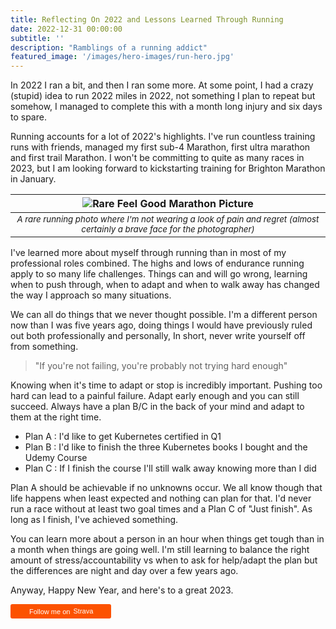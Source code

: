 ```yaml
---
title: Reflecting On 2022 and Lessons Learned Through Running
date: 2022-12-31 00:00:00
subtitle: ''
description: "Ramblings of a running addict"
featured_image: '/images/hero-images/run-hero.jpg'
---
```

In 2022 I ran a bit, and then I ran some more. At some point, I had a crazy (stupid) idea to run 2022 miles in 2022, not something I plan to repeat but somehow, I managed to complete this with a month long injury and six days to spare.

Running accounts for a lot of 2022's highlights. I've run countless training runs with friends, managed my first sub-4 Marathon, first ultra marathon and first trail Marathon. I won't be committing to quite as many races in 2023, but I am looking forward to kickstarting training for Brighton Marathon in January.

| ![Rare Feel Good Marathon Picture]({{site.url}}//images/posts/running.jpg) | 
|:--:| 
| *<sub>A rare running photo where I'm not wearing a look of pain and regret (almost certainly a brave face for the photographer)</sub>* |

I've learned more about myself through running than in most of my professional roles combined. The highs and lows of endurance running apply to so many life challenges. Things can and will go wrong, learning when to push through, when to adapt and when to walk away has changed the way I approach so many situations. 

We can all do things that we never thought possible. I'm a different person now than I was five years ago, doing things I would have previously ruled out both professionally and personally, In short, never write yourself off from something.

> "If you're not failing, you're probably not trying hard enough" 

Knowing when it's time to adapt or stop is incredibly important. Pushing too hard can lead to a painful failure. Adapt early enough and you can still succeed. Always have a plan B/C in the back of your mind and adapt to them at the right time. 

* Plan A : I'd like to get Kubernetes certified in Q1
* Plan B : I'd like to finish the three Kubernetes books I bought and the Udemy Course
* Plan C : If I finish the course I'll still walk away knowing more than I did

Plan A should be achievable if no unknowns occur. We all know though that life happens when least expected and nothing can plan for that. I'd never run a race without at least two goal times and a Plan C of "Just finish". As long as I finish, I've achieved something. 

You can learn more about a person in an hour when things get tough than in a month when things are going well. I'm still learning to balance the right amount of stress/accountability vs when to ask for help/adapt the plan but the differences are night and day over a few years ago. 

Anyway, Happy New Year, and here's to a great 2023. 

<a style="display:inline-block;background-color:#FC5200;color:#fff;padding:5px 10px 5px 30px;font-size:11px;font-family:Helvetica, Arial, sans-serif;white-space:nowrap;text-decoration:none;background-repeat:no-repeat;background-position:10px center;border-radius:3px;background-image:url('https://badges.strava.com/logo-strava-echelon.png')" href='https://strava.com/athletes/2273558' target="_clean">
  Follow me on
  <img src='https://badges.strava.com/logo-strava.png' alt='Strava' style='margin-left:2px;vertical-align:text-bottom' height=13 width=51 />
</a>
